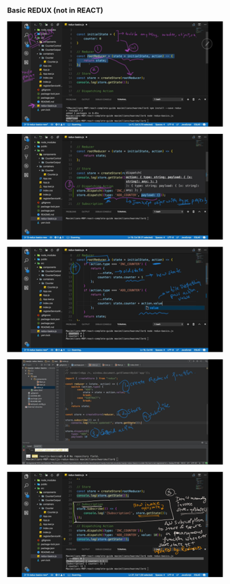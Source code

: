### Basic REDUX (not in REACT)

![](https://github.com/lekhrajdinkar/ReactJS16/blob/master/NOTES/asset/1.jpg)

![](https://github.com/lekhrajdinkar/ReactJS16/blob/master/NOTES/asset/2.jpg)

![](https://github.com/lekhrajdinkar/ReactJS16/blob/master/NOTES/asset/3.jpg)

![](https://github.com/lekhrajdinkar/ReactJS16/blob/master/NOTES/asset/4.jpg)

![](https://github.com/lekhrajdinkar/ReactJS16/blob/master/NOTES/asset/5.jpg)
